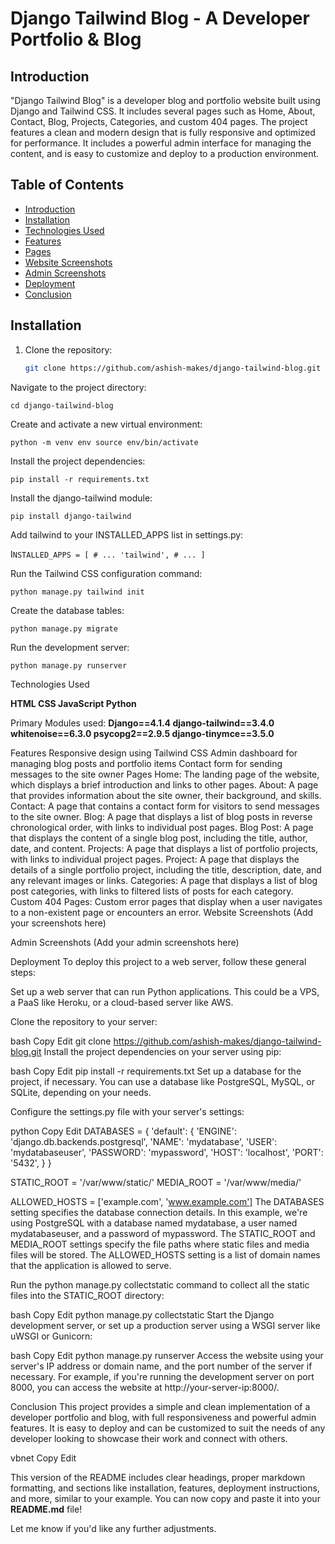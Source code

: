 # Django Tailwind Blog - A Developer Portfolio & Blog

## Introduction
"Django Tailwind Blog" is a developer blog and portfolio website built using Django and Tailwind CSS. It includes several pages such as Home, About, Contact, Blog, Projects, Categories, and custom 404 pages. The project features a clean and modern design that is fully responsive and optimized for performance. It includes a powerful admin interface for managing the content, and is easy to customize and deploy to a production environment.

## Table of Contents
- [Introduction](#introduction)
- [Installation](#installation)
- [Technologies Used](#technologies-used)
- [Features](#features)
- [Pages](#pages)
- [Website Screenshots](#website-screenshots)
- [Admin Screenshots](#admin-screenshots)
- [Deployment](#deployment)
- [Conclusion](#conclusion)

## Installation
1. Clone the repository:
   ```bash
   git clone https://github.com/ashish-makes/django-tailwind-blog.git
Navigate to the project directory:


`cd django-tailwind-blog`

Create and activate a new virtual environment:

`python -m venv env
source env/bin/activate`

Install the project dependencies:

`pip install -r requirements.txt`

Install the django-tailwind module:

`pip install django-tailwind`

Add tailwind to your INSTALLED_APPS list in settings.py:

I`NSTALLED_APPS = [
    # ...
    'tailwind',
    # ...
]`

Run the Tailwind CSS configuration command:

`python manage.py tailwind init`

Create the database tables:

`python manage.py migrate`

Run the development server:

`python manage.py runserver`

Technologies Used

**HTML
CSS
JavaScript
Python**

Primary Modules used:
**Django==4.1.4
django-tailwind==3.4.0
whitenoise==6.3.0
psycopg2==2.9.5
django-tinymce==3.5.0**

Features
Responsive design using Tailwind CSS
Admin dashboard for managing blog posts and portfolio items
Contact form for sending messages to the site owner
Pages
Home: The landing page of the website, which displays a brief introduction and links to other pages.
About: A page that provides information about the site owner, their background, and skills.
Contact: A page that contains a contact form for visitors to send messages to the site owner.
Blog: A page that displays a list of blog posts in reverse chronological order, with links to individual post pages.
Blog Post: A page that displays the content of a single blog post, including the title, author, date, and content.
Projects: A page that displays a list of portfolio projects, with links to individual project pages.
Project: A page that displays the details of a single portfolio project, including the title, description, date, and any relevant images or links.
Categories: A page that displays a list of blog post categories, with links to filtered lists of posts for each category.
Custom 404 Pages: Custom error pages that display when a user navigates to a non-existent page or encounters an error.
Website Screenshots
(Add your screenshots here)

Admin Screenshots
(Add your admin screenshots here)

Deployment
To deploy this project to a web server, follow these general steps:

Set up a web server that can run Python applications. This could be a VPS, a PaaS like Heroku, or a cloud-based server like AWS.

Clone the repository to your server:

bash
Copy
Edit
git clone https://github.com/ashish-makes/django-tailwind-blog.git
Install the project dependencies on your server using pip:

bash
Copy
Edit
pip install -r requirements.txt
Set up a database for the project, if necessary. You can use a database like PostgreSQL, MySQL, or SQLite, depending on your needs.

Configure the settings.py file with your server's settings:

python
Copy
Edit
DATABASES = {
    'default': {
        'ENGINE': 'django.db.backends.postgresql',
        'NAME': 'mydatabase',
        'USER': 'mydatabaseuser',
        'PASSWORD': 'mypassword',
        'HOST': 'localhost',
        'PORT': '5432',
    }
}

STATIC_ROOT = '/var/www/static/'
MEDIA_ROOT = '/var/www/media/'

ALLOWED_HOSTS = ['example.com', 'www.example.com']
The DATABASES setting specifies the database connection details. In this example, we're using PostgreSQL with a database named mydatabase, a user named mydatabaseuser, and a password of mypassword. The STATIC_ROOT and MEDIA_ROOT settings specify the file paths where static files and media files will be stored. The ALLOWED_HOSTS setting is a list of domain names that the application is allowed to serve.

Run the python manage.py collectstatic command to collect all the static files into the STATIC_ROOT directory:

bash
Copy
Edit
python manage.py collectstatic
Start the Django development server, or set up a production server using a WSGI server like uWSGI or Gunicorn:

bash
Copy
Edit
python manage.py runserver
Access the website using your server's IP address or domain name, and the port number of the server if necessary. For example, if you're running the development server on port 8000, you can access the website at http://your-server-ip:8000/.

Conclusion
This project provides a simple and clean implementation of a developer portfolio and blog, with full responsiveness and powerful admin features. It is easy to deploy and can be customized to suit the needs of any developer looking to showcase their work and connect with others.

vbnet
Copy
Edit

This version of the README includes clear headings, proper markdown formatting, and sections like installation, features, deployment instructions, and more, similar to your example. You can now copy and paste it into your **README.md** file!

Let me know if you'd like any further adjustments.